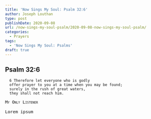 ```yaml
---
title: 'Now Sings My Soul: Psalm 32:6'
author: Joseph Louthan
type: post
publishDate: 2020-09-08
url: /now-sings-my-soul-psalm/2020-09-08-now-sings-my-soul-psalm/
categories:
  - Prayers
tags:
  - 'Now Sings My Soul: Psalms'
draft: true
---
```

## Psalm 32:6

      6 Therefore let everyone who is godly 
      offer prayer to you at a time when you may be found; 
      surely in the rush of great waters, 
      they shall not reach him. 

<pre>
<div style="font-variant: small-caps;">My Only Listener</div>
Lorem ipsum
</pre>

